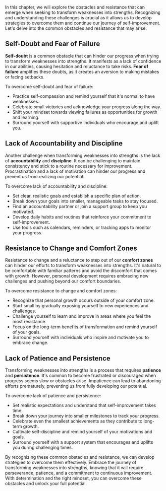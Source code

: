 
In this chapter, we will explore the obstacles and resistance that can emerge when seeking to transform weaknesses into strengths. Recognizing and understanding these challenges is crucial as it allows us to develop strategies to overcome them and continue our journey of self-improvement. Let's delve into the common obstacles and resistance that may arise:

Self-Doubt and Fear of Failure
------------------------------

**Self-doubt** is a common obstacle that can hinder our progress when trying to transform weaknesses into strengths. It manifests as a lack of confidence in our abilities, causing hesitation and reluctance to take risks. **Fear of failure** amplifies these doubts, as it creates an aversion to making mistakes or facing setbacks.

To overcome self-doubt and fear of failure:

* Practice self-compassion and remind yourself that it's normal to have weaknesses.
* Celebrate small victories and acknowledge your progress along the way.
* Shift your mindset towards viewing failures as opportunities for growth and learning.
* Surround yourself with supportive individuals who encourage and uplift you.

Lack of Accountability and Discipline
-------------------------------------

Another challenge when transforming weaknesses into strengths is the lack of **accountability** and **discipline**. It can be challenging to maintain consistency and stick to a routine necessary for improvement. Procrastination and a lack of motivation can hinder our progress and prevent us from realizing our potential.

To overcome lack of accountability and discipline:

* Set clear, realistic goals and establish a specific plan of action.
* Break down your goals into smaller, manageable tasks to stay focused.
* Find an accountability partner or join a support group to keep you motivated.
* Develop daily habits and routines that reinforce your commitment to self-improvement.
* Use tools such as calendars, reminders, or tracking apps to monitor your progress.

Resistance to Change and Comfort Zones
--------------------------------------

Resistance to change and a reluctance to step out of our **comfort zones** can hinder our efforts to transform weaknesses into strengths. It's natural to be comfortable with familiar patterns and avoid the discomfort that comes with growth. However, personal development requires embracing new challenges and pushing beyond our comfort boundaries.

To overcome resistance to change and comfort zones:

* Recognize that personal growth occurs outside of your comfort zone.
* Start small by gradually exposing yourself to new experiences and challenges.
* Challenge yourself to learn and improve in areas where you feel the most resistance.
* Focus on the long-term benefits of transformation and remind yourself of your goals.
* Surround yourself with individuals who inspire and motivate you to embrace change.

Lack of Patience and Persistence
--------------------------------

Transforming weaknesses into strengths is a process that requires **patience** and **persistence**. It's common to become frustrated or discouraged when progress seems slow or obstacles arise. Impatience can lead to abandoning efforts prematurely, preventing us from fully developing our potential.

To overcome lack of patience and persistence:

* Set realistic expectations and understand that self-improvement takes time.
* Break down your journey into smaller milestones to track your progress.
* Celebrate even the smallest achievements as they contribute to long-term growth.
* Cultivate self-discipline and remind yourself of your motivations and goals.
* Surround yourself with a support system that encourages and uplifts you during challenging times.

By recognizing these common obstacles and resistance, we can develop strategies to overcome them effectively. Embrace the journey of transforming weaknesses into strengths, knowing that it will require perseverance, patience, and a commitment to continuous improvement. With determination and the right mindset, you can overcome these obstacles and unlock your full potential.
